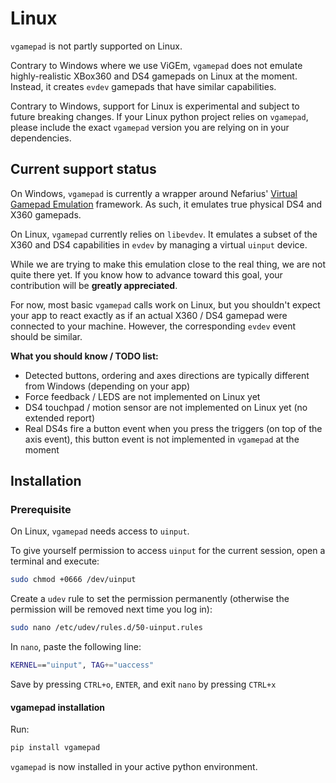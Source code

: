 # Linux

`vgamepad` is not partly supported on Linux.

Contrary to Windows where we use ViGEm, `vgamepad` does not emulate highly-realistic XBox360 and DS4 gamepads on Linux at the moment.
Instead, it creates `evdev` gamepads that have similar capabilities.

Contrary to Windows, support for Linux is experimental and subject to future breaking changes.
If your Linux python project relies on `vgamepad`, please include the exact `vgamepad` version you are relying on in your dependencies.

## Current support status
On Windows, `vgamepad` is currently a wrapper around Nefarius' [Virtual Gamepad Emulation](https://github.com/nefarius/ViGEmBus) framework.
As such, it emulates true physical DS4 and X360 gamepads.

On Linux, `vgamepad` currently relies on `libevdev`.
It emulates a subset of the X360 and DS4 capabilities in `evdev` by managing a virtual `uinput` device.

While we are trying to make this emulation close to the real thing, we are not quite there yet.
If you know how to advance toward this goal, your contribution will be **greatly appreciated**.

For now, most basic `vgamepad` calls work on Linux, but you shouldn't expect your app to react exactly as if an actual X360 / DS4 gamepad were connected to your machine.
However, the corresponding `evdev` event should be similar.

**What you should know / TODO list:**
- Detected buttons, ordering and axes directions are typically different from Windows (depending on your app)
- Force feedback / LEDS are not implemented on Linux yet
- DS4 touchpad / motion sensor are not implemented on Linux yet (no extended report)
- Real DS4s fire a button event when you press the triggers (on top of the axis event), this button event is not implemented in `vgamepad` at the moment

## Installation

### Prerequisite

On Linux, `vgamepad` needs access to `uinput`.

To give yourself permission to access `uinput` for the current session, open a terminal and execute:
```bash
sudo chmod +0666 /dev/uinput
```

Create a `udev` rule to set the permission permanently (otherwise the permission will be removed next time you log in):
```bash
sudo nano /etc/udev/rules.d/50-uinput.rules 
```
In `nano`, paste the following line:
```bash
KERNEL=="uinput", TAG+="uaccess"
```
Save by pressing `CTRL+o`, `ENTER`, and exit `nano` by pressing `CTRL+x`

#### vgamepad installation

Run:
```bash
pip install vgamepad
```

```vgamepad``` is now installed in your active python environment.

